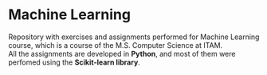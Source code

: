 # Machine Learning

Repository with exercises and assignments performed for Machine Learning course, which is a course of the M.S. Computer Science at ITAM.  
All the assignments are developed in **Python**, and most of them were perfomed using the **Scikit-learn library**.
